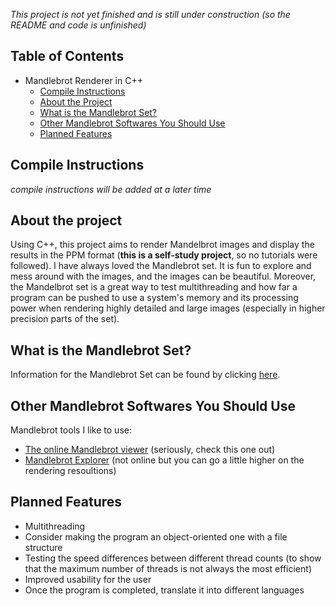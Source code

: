 *This project is not yet finished and is still under construction (so the README and code is unfinished)*

## Table of Contents
- Mandlebrot Renderer in C++
  * [Compile Instructions](#compile-instructions)
  * [About the Project](#about-the-project)
  * [What is the Mandlebrot Set?](#what-is-the-mandlebrot-set)
  * [Other Mandlebrot Softwares You Should Use](#other-mandlebrot-softwares-you-should-use)
  * [Planned Features](#planned-features)

## Compile Instructions
*compile instructions will be added at a later time*

## About the project
Using C++, this project aims to render Mandelbrot images and display the results in the PPM format (**this is a self-study project**, so no tutorials were followed). I have always loved the Mandlebrot set. It is fun to explore and mess around with the images, and the images can be beautiful. Moreover, the Mandelbrot set is a great way to test multithreading and how far a program can be pushed to use a system's memory and its processing power when rendering highly detailed and large images (especially in higher precision parts of the set).

## What is the Mandlebrot Set?
Information for the Mandlebrot Set can be found by clicking [here](https://en.wikipedia.org/wiki/Mandelbrot_set).

## Other Mandlebrot Softwares You Should Use
Mandlebrot tools I like to use:
 * [The online Mandlebrot viewer](https://math.hws.edu/eck/js/mandelbrot/MB.html) (seriously, check this one out)
 * [Mandlebrot Explorer](https://www.mandel.org.uk/) (not online but you can go a little higher on the rendering resoultions)
 
 ## Planned Features
 * Multithreading
 * Consider making the program an object-oriented one with a file structure
 * Testing the speed differences between different thread counts (to show that the maximum number of threads is not always the most efficient)
 * Improved usability for the user
 * Once the program is completed, translate it into different languages
